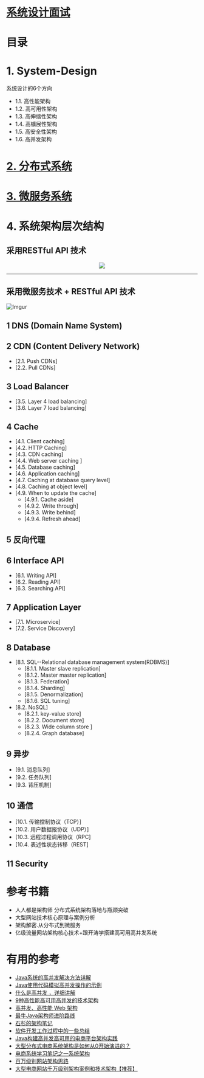 
# [系统设计面试](https://github.com/stevenli91748/System-Design/blob/master/Interview.md)

# 目录

# 1.  System-Design

  系统设计的6个方向
      
 * 1.1.  高性能架构
 * 1.2.  高可用性架构
 * 1.3.  高伸缩性架构
 * 1.4.  高櫎展性架构
 * 1.5.  高安全性架构
 * 1.6.  高并发架构

# [2.  分布式系统](https://github.com/stevenli91748/Distributed-System)

# [3.  微服务系统](https://github.com/stevenli91748/MicroService)

# 4.  系统架构层次结构

## 采用RESTful API 技术
<p align="center">
  <img src="http://i.imgur.com/jj3A5N8.png">
  <br/>
</p>

---
## 采用微服务技术 + RESTful API 技术

![Imgur](http://i.imgur.com/jrUBAF7.png)

## 1  DNS (Domain Name System)  

## 2  CDN (Content Delivery Network)

   * [2.1.  Push CDNs]
   * [2.2.  Pull CDNs]
   
## 3  Load Balancer

   * [3.5.  Layer 4 load balancing]
   * [3.6.  Layer 7 load balancing]

## 4  Cache

  * [4.1.  Client caching]
  * [4.2.  HTTP  Caching]  
  * [4.3.  CDN caching]
  * [4.4.  Web server caching ]
  * [4.5.  Database caching]
  * [4.6.  Application caching]
  * [4.7.  Caching at database query level]
  * [4.8.  Caching at object level]
  * [4.9.  When to update the cache]
     * [4.9.1.  Cache aside]
     * [4.9.2.  Write through]
     * [4.9.3.  Write behind]
     * [4.9.4.  Refresh ahead]
  

## 5  反向代理

## 6  Interface API

  * [6.1.  Writing API]
  * [6.2.  Reading API]
  * [6.3.  Searching API]
  
## 7  Application Layer

  * [7.1.  Microservice]
  * [7.2.  Service Discovery]

## 8  Database

  * [8.1. SQL--Relational database management system(RDBMS)]
     * [8.1.1.  Master slave replication]
     * [8.1.2.  Master master replication]
     * [8.1.3.  Federation]
     * [8.1.4.  Sharding]
     * [8.1.5.  Denormalization]
     * [8.1.6.  SQL tuning]
  * [8.2.  NoSQL]
     * [8.2.1.  key-value store]
     * [8.2.2.  Document store]
     * [8.2.3.  Wide column store ]
     * [8.2.4.  Graph database]
     
## 9  异步

  * [9.1.  消息队列]
  * [9.2.  任务队列]
  * [9.3.  背压机制]

## 10 通信

  * [10.1.  传输控制协议（TCP）]
  * [10.2.  用户数据报协议（UDP）]
  * [10.3.  远程过程调用协议（RPC]
  * [10.4.  表述性状态转移（REST]
    

## 11 Security

# 参考书籍

 * 人人都是架构师  分布式系统架构落地与瓶颈突破
 * 大型网站技术核心原理与案例分析
 * 架构解密.从分布式到微服务
 * 亿级流量网站架构核心技术+跟开涛学搭建高可用高并发系统
 
# 有用的参考

  * [Java系统的高并发解决方法详解](https://www.jb51.net/article/124145.htm)
  * [Java使用代码模拟高并发操作的示例](https://www.jb51.net/article/139429.htm)
  * [什么是高并发 ，详细讲解](https://blog.csdn.net/DreamWeaver_zhou/article/details/78587580)
  * [9种高性能高可用高并发的技术架构](https://blog.csdn.net/guolong1983811/article/details/78604814)
  * [高并发、高性能 Web 架构](https://blog.csdn.net/qq_26562641/article/details/58597154)
  * [最牛Java架构师进阶路线](https://blog.csdn.net/hang1995/article/details/79371268)
  * [石杉的架构笔记](https://juejin.im/user/5be0588ae51d452b0255727d)
  * [软件开发工作过程中的一些总结](http://www.youmeek.com/java-sofaware-engineer/)
  * [Java构建高并发高可用的电商平台架构实践](https://blog.csdn.net/lsm135/article/details/50920483)
  * [大型分布式电商系统架构是如何从0开始演进的？](https://blog.csdn.net/jianai0602/article/details/80346837)
  * [电商系统学习笔记之一系统架构](https://blog.csdn.net/hanruikai/article/details/79928211)
  * [百万级别网站架构思路](https://blog.csdn.net/ahjxhy2010/article/details/79854980)
  * [大型电商网站千万级别架构案例和技术架构【推荐】](https://blog.csdn.net/jianai0602/article/details/80346837)
